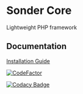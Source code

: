 # Sonder Core

Lightweight PHP framework

## Documentation

[Installation Guide](docs/install.md)

[![CodeFactor](https://www.codefactor.io/repository/github/the-sashko/sonder-core/badge)](https://www.codefactor.io/repository/github/the-sashko/sonder-core)

[![Codacy Badge](https://app.codacy.com/project/badge/Grade/89ec0401e83d4ae1a3d78758ca0a5026)](https://www.codacy.com/gh/the-sashko/sonder-core/dashboard?utm_source=github.com&amp;utm_medium=referral&amp;utm_content=the-sashko/sonder-core&amp;utm_campaign=Badge_Grade)
